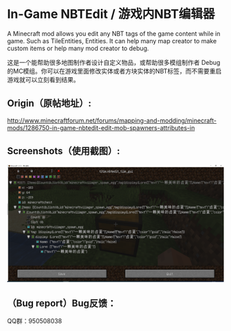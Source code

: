 # In-Game NBTEdit / 游戏内NBT编辑器

A Minecraft mod allows you edit any NBT tags of the game content while in game. Such as TileEntities, Entities. It can help many map creator to make custom items or help many mod creator to debug.

这是一个能帮助很多地图制作者设计自定义物品，或帮助很多模组制作者 Debug 的MC模组。你可以在游戏里面修改实体或者方块实体的NBT标签，而不需要重启游戏就可以立刻看到结果。

## Origin（原帖地址）: 
http://www.minecraftforum.net/forums/mapping-and-modding/minecraft-mods/1286750-in-game-nbtedit-edit-mob-spawners-attributes-in

## Screenshots（使用截图）: 
![使用截图](https://github.com/MeowCraftMC/NBTEdit/raw/main/img/1.png)

## （Bug report）Bug反馈：
QQ群：950508038
